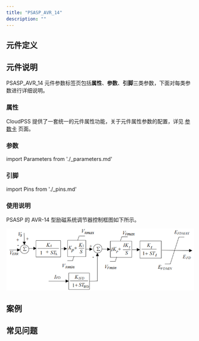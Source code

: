 ```yaml
---
title: "PSASP_AVR_14"
description: ""
---
```


## 元件定义

## 元件说明

PSASP\_AVR\_14 元件参数标签页包括**属性**、**参数**、**引脚**三类参数，下面对每类参数进行详细说明。

### 属性

CloudPSS 提供了一套统一的元件属性功能，关于元件属性参数的配置，详见 [参数卡](docs/documents/software/10-xstudio/20-simstudio/40-workbench/20-function-zone/30-design-tab/30-param-panel/index.md) 页面。

### 参数

import Parameters from './_parameters.md'

<Parameters/>

### 引脚

import Pins from './_pins.md'

<Pins/>

### 使用说明
PSASP 的 AVR-14 型励磁系统调节器控制框图如下所示。

![等效图](./PSASP_AVR_14.png)

## 案例

## 常见问题

